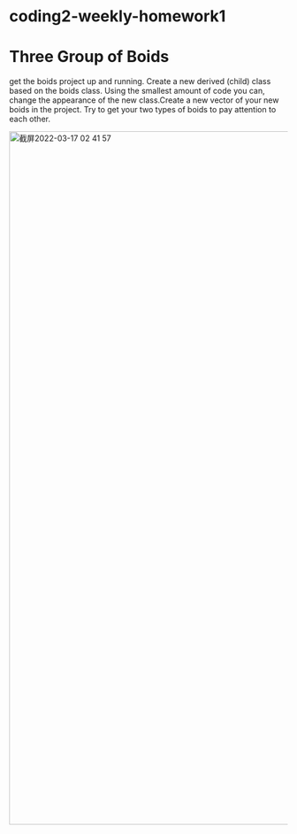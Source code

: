 # coding2-weekly-homework1
# Three Group of Boids
get the boids project up and running.   Create a new derived (child) class based on the boids class.  Using the smallest amount of code you can, change the appearance of the new class.Create a new vector of your new boids in the project.
Try to get your two types of boids to pay attention to each other.


<img width="1253" alt="截屏2022-03-17 02 41 57" src="https://user-images.githubusercontent.com/91951125/158725909-76c7e95a-74bd-4709-949c-573cf5c4a565.png">
